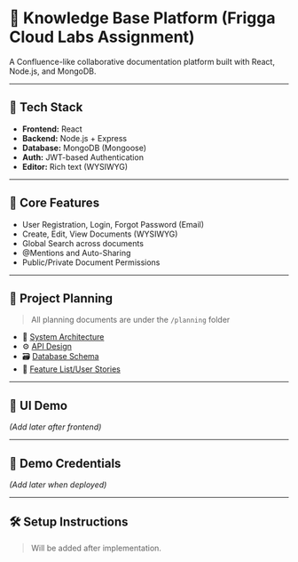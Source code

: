 # 📘 Knowledge Base Platform (Frigga Cloud Labs Assignment)

A Confluence-like collaborative documentation platform built with React, Node.js, and MongoDB.

---

## 🚀 Tech Stack

- **Frontend:** React
- **Backend:** Node.js + Express
- **Database:** MongoDB (Mongoose)
- **Auth:** JWT-based Authentication
- **Editor:** Rich text (WYSIWYG)

---

## 🎯 Core Features

- User Registration, Login, Forgot Password (Email)
- Create, Edit, View Documents (WYSIWYG)
- Global Search across documents
- @Mentions and Auto-Sharing
- Public/Private Document Permissions

---

## 🧠 Project Planning

> All planning documents are under the `/planning` folder

- 📐 [System Architecture](planning/system-architecture.md)
- ⚙️ [API Design](planning/api-design.md)
- 🗃️ [Database Schema](planning/db-schema.md)
- 🧩 [Feature List/User Stories](planning/feature-list.md)

---

## 📸 UI Demo

_(Add later after frontend)_

---

## 🔐 Demo Credentials

_(Add later when deployed)_

---

## 🛠️ Setup Instructions

> Will be added after implementation.

